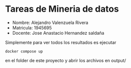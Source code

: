 # Tareas de Mineria de datos

- Nombre: Alejandro Valenzuela Rivera
- Matricula: 1945695
- Docente: Jose Anastacio Hernandez saldaña

Simplemente para ver todos los resultados es ejecutar
```
docker compose up
```
en el folder de este proyecto y abrir los archivos en output/
